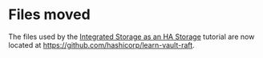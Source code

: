 # Files moved

The files used by the [Integrated Storage as an HA Storage](https://learn.hashicorp.com/vault/operations/raft-ha-storage) tutorial are now located at https://github.com/hashicorp/learn-vault-raft.
